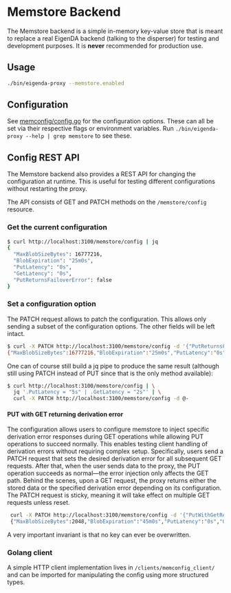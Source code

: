 # Memstore Backend

The Memstore backend is a simple in-memory key-value store that is meant to replace a real EigenDA backend (talking to the disperser) for testing and development purposes. It is **never** recommended for production use.

## Usage

```bash
./bin/eigenda-proxy --memstore.enabled
```

## Configuration

See [memconfig/config.go](./memconfig/config.go) for the configuration options.
These can all be set via their respective flags or environment variables. Run `./bin/eigenda-proxy --help | grep memstore` to see these.

## Config REST API

The Memstore backend also provides a REST API for changing the configuration at runtime. This is useful for testing different configurations without restarting the proxy.

The API consists of GET and PATCH methods on the `/memstore/config` resource.

### Get the current configuration

```bash
$ curl http://localhost:3100/memstore/config | jq
{
  "MaxBlobSizeBytes": 16777216,
  "BlobExpiration": "25m0s",
  "PutLatency": "0s",
  "GetLatency": "0s",
  "PutReturnsFailoverError": false
}
```

### Set a configuration option

The PATCH request allows to patch the configuration. This allows only sending a subset of the configuration options. The other fields will be left intact.

```bash
$ curl -X PATCH http://localhost:3100/memstore/config -d '{"PutReturnsFailoverError": true}'
{"MaxBlobSizeBytes":16777216,"BlobExpiration":"25m0s","PutLatency":"0s","GetLatency":"0s","PutReturnsFailoverError":true}
```

One can of course still build a jq pipe to produce the same result (although still using PATCH instead of PUT since that is the only method available):
```bash
$ curl http://localhost:3100/memstore/config | \
  jq '.PutLatency = "5s" | .GetLatency = "2s"' | \
  curl -X PATCH http://localhost:3100/memstore/config -d @-
```

#### PUT with GET returning derivation error
The configuration allows users to configure memstore to inject specific derivation error responses during GET operations while allowing PUT operations to succeed normally. This enables testing client handling of derivation errors without requiring complex setup.
Specifically, users send a PATCH request that sets the desired derivation error for all subsequent GET requests. After that, when the user sends data to the proxy, the PUT operation succeeds as normal—the error injection only affects the GET path. Behind the scenes, upon a GET request, the proxy returns either the stored data or the specified derivation error depending on its configuration.
The PATCH request is sticky, meaning it will take effect on multiple GET requests unless reset.

```bash
 curl -X PATCH http://localhost:3100/memstore/config -d '{"PutWithGetReturnsDerivationError": {"StatusCode": 3}}'
 {"MaxBlobSizeBytes":2048,"BlobExpiration":"45m0s","PutLatency":"0s","GetLatency":"0s","PutReturnsFailoverError":false,"PutWithGetReturnsDerivationError": {"StatusCode": 3}}
```

A very important invariant is that no key can ever be overwritten.

### Golang client
A simple HTTP client implementation lives in `/clients/memconfig_client/` and can be imported for manipulating the config using more structured types.